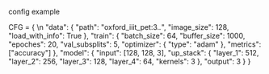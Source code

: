 config example

CFG = { \n
   "data": { 
       "path": "oxford_iiit_pet:3.*.*",
       "image_size": 128,
       "load_with_info": True
   },
   "train": {
       "batch_size": 64,
       "buffer_size": 1000,
       "epoches": 20,
       "val_subsplits": 5,
       "optimizer": {
           "type": "adam"
       },
       "metrics": ["accuracy"]
   },
   "model": {
       "input": [128, 128, 3],
       "up_stack": {
           "layer_1": 512,
           "layer_2": 256,
           "layer_3": 128,
           "layer_4": 64,
           "kernels": 3
       },
       "output": 3
   }
}
